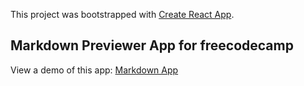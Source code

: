 This project was bootstrapped with [Create React App](https://github.com/facebookincubator/create-react-app).


## Markdown Previewer App for freecodecamp



View a demo of this app: [Markdown App](https://sean-blattenberger.github.io/markdown-app)
